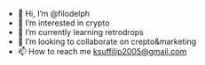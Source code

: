 - 👋 Hi, I’m @filodelph
- 👀 I’m interested in crypto
- 🌱 I’m currently learning retrodrops
- 💞️ I’m looking to collaborate on crepto&marketing
- 📫 How to reach me ksuffilip2005@gmail.com

<!---
filodelph/filodelph is a ✨ special ✨ repository because its `README.md` (this file) appears on your GitHub profile.
You can click the Preview link to take a look at your changes.
--->
